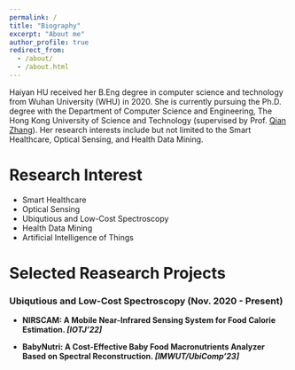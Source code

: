```yaml
---
permalink: /
title: "Biography"
excerpt: "About me"
author_profile: true
redirect_from: 
  - /about/
  - /about.html
---
```


Haiyan HU received her B.Eng degree in computer science and technology from Wuhan University (WHU) in 2020. She is currently pursuing the Ph.D. degree with the Department of Computer Science and Engineering, The Hong Kong University of Science and Technology (supervised by Prof. [Qian Zhang](https://www.cse.ust.hk/~qianzh/)). Her research interests include but not limited to the Smart Healthcare, Optical Sensing, and Health Data Mining.

Research Interest
======
* Smart Healthcare  
* Optical Sensing  
* Ubiqutious and Low-Cost Spectroscopy  
* Health Data Mining  
* Artificial Intelligence of Things  

Selected Reasearch Projects
=====
### Ubiqutious and Low-Cost Spectroscopy (Nov. 2020 - Present)

- **NIRSCAM: A Mobile Near-Infrared Sensing System for Food Calorie Estimation. *[IOTJ’22]***

- **BabyNutri: A Cost-Effective Baby Food Macronutrients Analyzer Based on Spectral Reconstruction. *[IMWUT/UbiComp’23]***
